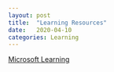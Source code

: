 ```yaml
---
layout: post
title:  "Learning Resources"
date:   2020-04-10
categories: Learning
---
```


<a href="https://docs.microsoft.com/en-us/learn/">Microsoft Learning
